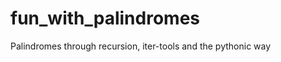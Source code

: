 fun_with_palindromes
====================

Palindromes through recursion, iter-tools and the pythonic way
